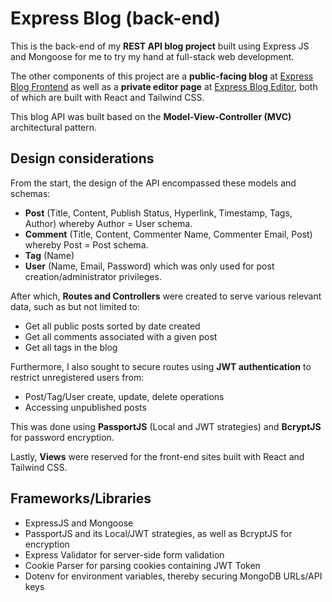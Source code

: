 # Express Blog (back-end)
This is the back-end of my **REST API blog project** built using Express JS and Mongoose for me to try my hand at full-stack web development.

The other components of this project are a **public-facing blog** at [Express Blog Frontend](https://github.com/chew01/express-blog-frontend) as well as a **private editor page** at [Express Blog Editor](https://github.com/chew01/express-blog-editor), both of which are built with React and Tailwind CSS.

This blog API was built based on the **Model-View-Controller (MVC)** architectural pattern.

## Design considerations
From the start, the design of the API encompassed these models and schemas:
- **Post** (Title, Content, Publish Status, Hyperlink, Timestamp, Tags, Author) whereby Author = User schema.
- **Comment** (Title, Content, Commenter Name, Commenter Email, Post) whereby Post = Post schema.
- **Tag** (Name)
- **User** (Name, Email, Password) which was only used for post creation/administrator privileges.

After which, **Routes and Controllers** were created to serve various relevant data, such as but not limited to:
- Get all public posts sorted by date created
- Get all comments associated with a given post
- Get all tags in the blog

Furthermore, I also sought to secure routes using **JWT authentication** to restrict unregistered users from:
- Post/Tag/User create, update, delete operations
- Accessing unpublished posts

This was done using **PassportJS** (Local and JWT strategies) and **BcryptJS** for password encryption.

Lastly, **Views** were reserved for the front-end sites built with React and Tailwind CSS.

## Frameworks/Libraries
- ExpressJS and Mongoose
- PassportJS and its Local/JWT strategies, as well as BcryptJS for encryption
- Express Validator for server-side form validation
- Cookie Parser for parsing cookies containing JWT Token
- Dotenv for environment variables, thereby securing MongoDB URLs/API keys
